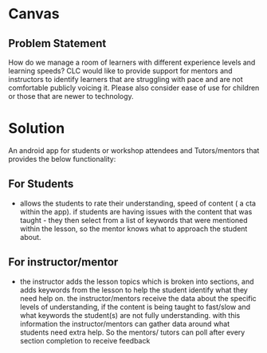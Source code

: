 # Canvas

## Problem Statement
How do we manage a room of learners with different experience levels and learning speeds? CLC would like to provide support for mentors and instructors to identify learners that are struggling with pace and are not comfortable publicly voicing it. Please also consider ease of use for children or those that are newer to technology.

# Solution
An android app for students or workshop attendees and Tutors/mentors that provides the below functionality:

## For Students
- allows the students to rate their understanding, speed of content ( a cta within the app). if students are having issues with the content that was taught - they then select from a list of keywords that were mentioned within the lesson, so the mentor knows what to approach the student about. 

## For instructor/mentor
- the instructor adds the lesson topics which is broken into sections, and adds keywords from the lesson to help the student identify what they need help on. the instructor/mentors receive the data about the specific levels of understanding, if the content is being taught to fast/slow and what keywords the student(s) are not fully understanding. with this information the instructor/mentors can gather data around what students need extra help. So the mentors/ tutors can poll after every section completion to receive feedback
